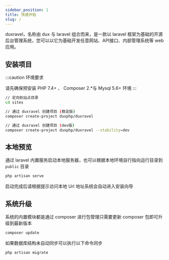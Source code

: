 ```yaml
---
sidebar_position: 1
title: 快速开始
slug: /
---
```


duxravel，名称由 dux 与 laravel 组合而来，是一款以 laravel 框架为基础的开源后台管理系统，您可以以它为基础开发任意网站、API接口、内部管理系统等 web 应用。


## 安装项目

:::caution 环境要求

请先确保预安装  PHP 7.4+ 、 Composer 2.*与 Mysql 5.6+ 环境
:::

```bash
// 定向到站点目录
cd sites

// 通过 duxravel 创建项目 (稳定版)
composer create-project duxphp/duxravel

// 通过 duxravel 创建项目 (dev版)
composer create-project duxphp/duxravel --stability=dev
```

## 本地预览

通过 laravel 内置服务启动本地服务器，也可以根据本地环境自行指向运行目录到 `public` 目录

```bash
php artisan serve
```

启动完成后请根据提示访问本地 Url 地址系统会自动进入安装向导

## 系统升级

系统的内置模块都是通过 composer 进行包管理只需要更新 composer 包即可升级到最新版本

```bash
composer update
```

如果数据库结构未自动同步可以执行以下命令同步

```
php artisan migrate
```
